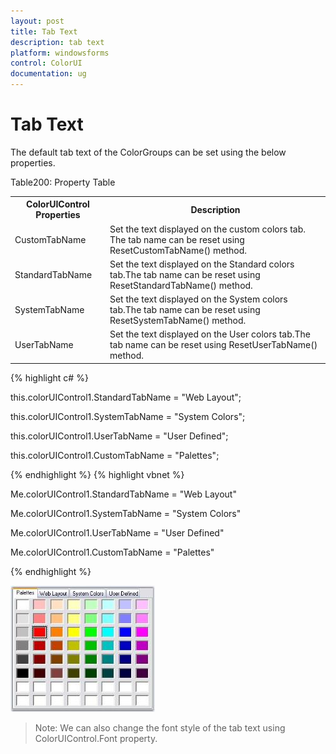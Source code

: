 ```yaml
---
layout: post
title: Tab Text
description: tab text
platform: windowsforms
control: ColorUI 
documentation: ug
---
```

# Tab Text

The default tab text of the ColorGroups can be set using the below properties.

Table200: Property Table

<table>
<tr>
<th>
ColorUIControl Properties</th><th>
Description</th></tr>
<tr>
<td>
CustomTabName</td><td>
Set the text displayed on the custom colors tab. The tab name can be reset using ResetCustomTabName() method.</td></tr>
<tr>
<td>
StandardTabName</td><td>
Set the text displayed on the Standard colors tab.The tab name can be reset using ResetStandardTabName() method.</td></tr>
<tr>
<td>
SystemTabName</td><td>
Set the text displayed on the System colors tab.The tab name can be reset using ResetSystemTabName() method.</td></tr>
<tr>
<td>
UserTabName</td><td>
Set the text displayed on the User colors tab.The tab name can be reset using ResetUserTabName() method.</td></tr>
</table>



{% highlight c# %}


this.colorUIControl1.StandardTabName = "Web Layout";

this.colorUIControl1.SystemTabName = "System Colors";

this.colorUIControl1.UserTabName = "User Defined";

this.colorUIControl1.CustomTabName = "Palettes";


{% endhighlight  %}
{% highlight vbnet %}




Me.colorUIControl1.StandardTabName = "Web Layout"

Me.colorUIControl1.SystemTabName = "System Colors"

Me.colorUIControl1.UserTabName = "User Defined"

Me.colorUIControl1.CustomTabName = "Palettes"

{% endhighlight  %}

![](ColorUI_images/Overview_img234.jpeg)



> Note: We can also change the font style of the tab text using ColorUIControl.Font property.
